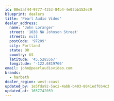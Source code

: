 ```yaml
---
id: 00e3af44-9777-4353-84b4-4e02bb152e39
blueprint: dealers
title: 'Pearl Audio Video'
dealer_address:
  name: 'John Loranger'
  street: '1038 NW Johnson Street'
  street2: null
  postCode: '97209'
  city: Portland
  state: OR
  country: US
  latitude: '45.5285567'
  longitude: '-122.6819766'
email: john@pearlaudiovideo.com
brands:
  - harbeth
dealer_region: west-coast
updated_by: 1e5fda92-5ac2-4abb-b403-8041edf0b4c3
updated_at: 1657742059
---
```

